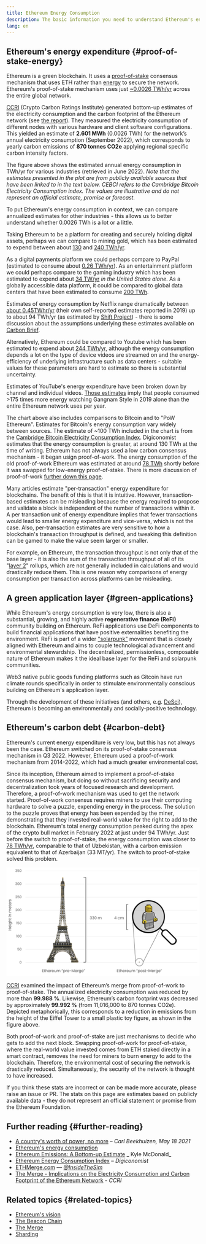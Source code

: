 ```yaml
---
title: Ethereum Energy Consumption
description: The basic information you need to understand Ethereum's energy consumption.
lang: en
---
```


## Ethereum's energy expenditure {#proof-of-stake-energy}

Ethereum is a green blockchain. It uses a [proof-of-stake](/developers/docs/consensus-mechanisms/pos) consensus mechanism that uses ETH rather than [energy](/developers/docs/consensus-mechanisms/pow) to secure the network. Ethereum's proof-of-stake mechanism uses just [~0.0026 TWh/yr](https://carbon-ratings.com/eth-report-2022) across the entire global network.

[CCRI](https://carbon-ratings.com) (Crypto Carbon Ratings Institute) generated bottom-up estimates of the electricity consumption and the carbon footprint of the Ethereum network (see [the report](https://carbon-ratings.com/eth-report-2022)). They measured the electricity consumption of different nodes with various hardware and client software configurations. This yielded an estimate of **2.601 MWh** (0.0026 TWh) for the network’s annual electricity consumption (September 2022), which corresponds to yearly carbon emissions of **870 tonnes CO2e** applying regional specific carbon intensity factors.

<EnergyConsumptionChart />

The figure above shows the estimated annual energy consumption in TWh/yr for various industries (retrieved in June 2022).
_Note that the estimates presented in the plot are from publicly available sources that have been linked to in the text below. CEBCI refers to the Cambridge Bitcoin Electricity Consumption index. The values are illustrative and do not represent an official estimate, promise or forecast._

To put Ethereum's energy consumption in context, we can compare annualized estimates for other industries - this allows us to better understand whether 0.0026 TWh is a lot or a little.

Taking Ethereum to be a platform for creating and securely holding digital assets, perhaps we can compare to mining gold, which has been estimated to expend between about [130](https://ccaf.io/cbeci/index/comparisons) and [240 TWh/yr](https://www.kitco.com/news/2021-05-17/Gold-s-energy-consumption-doubles-that-of-bitcoin-Galaxy-Digital.html).

As a digital payments platform we could perhaps compare to PayPal (estimated to consume about [0.26 TWh/yr](https://app.impaakt.com/analyses/paypal-consumed-264100-mwh-of-energy-in-2020-24-from-non-renewable-sources-27261)). As an entertainment platform we could perhaps compare to the gaming industry which has been estimated to expend about [34 TW/yr](https://www.researchgate.net/publication/336909520_Toward_Greener_Gaming_Estimating_National_Energy_Use_and_Energy_Efficiency_Potential) _in the United States alone_. As a globally accessible data platform, it could be compared to global data centers that have been estimated to consume [200 TWh](https://www.iea.org/commentaries/data-centres-and-energy-from-global-headlines-to-local-headaches).

Estimates of energy consumption by Netflix range dramatically between [about 0.45TWhr/yr](https://s22.q4cdn.com/959853165/files/doc_downloads/2020/02/0220_Netflix_EnvironmentalSocialGovernanceReport_FINAL.pdf) (their own self-reported estimates reported in 2019) up to about 94 TWh/yr (as estimated by [Shift Project](https://theshiftproject.org/en/article/unsustainable-use-online-video/)) - there is some discussion about the assumptions underlying these estimates available on [Carbon Brief](https://www.carbonbrief.org/factcheck-what-is-the-carbon-footprint-of-streaming-video-on-netflix).

Alternatively, Ethereum could be compared to Youtube which has been estimated to expend about [244 TWh/yr](https://thefactsource.com/how-much-electricity-does-youtube-use/), although the energy consumption depends a lot on the type of device videos are streamed on and the energy-efficiency of underlying infrastructure such as data centers - suitable values for these parameters are hard to estimate so there is substantial uncertainty.

Estimates of YouTube's energy expenditure have been broken down by channel and individual videos. [Those estimates](https://thefactsource.com/how-much-electricity-does-youtube-use/) imply that people consumed >175 times more energy watching Gangnam Style in 2019 alone than the entire Ethereum network uses per year.

The chart above also includes comparisons to Bitcoin and to "PoW Ethereum". Estimates for Bitcoin's energy consumption vary widely between sources. The estimate of ~100 TWh included in the chart is from the [Cambridge Bitcoin Electricity Consumption Index](https://ccaf.io/cbeci/index/comparisons). Digiconomist estimates that the energy consumption is greater, at around 130 TWh at the time of writing. Ethereum has not always used a low carbon consensus mechanism - it began usign proof-of-work. The energy consumption of the old proof-of-work Ethereum was estimated at around [78 TWh](https://digiconomist.net/ethereum-energy-consumption) shortly before it was swapped for low-energy proof-of-stake. There is more discussion of proof-of-work [further down this page](#why-proof-of-stake-is-greener-than-proof-of-work).

Many articles estimate "per-transaction" energy expenditure for blockchains. The benefit of this is that it is intuitive. However, transaction-based estimates can be misleading because the energy required to propose and validate a block is independent of the number of transactions within it. A per transaction unit of energy expenditure implies that fewer transactions would lead to smaller energy expenditure and vice-versa, which is not the case. Also, per-transaction estimates are very sensitive to how a blockchain's transaction throughput is defined, and tweaking this definition can be gamed to make the value seem larger or smaller.

For example, on Ethereum, the transaction throughput is not only that of the base layer - it is also the sum of the transaction throughput of all of its "[layer 2](/layer-2/)" rollups, which are not generally included in calculations and would drastically reduce them. This is one reason why comparisons of energy consumption per transaction across platforms can be misleading.

## A green application layer {#green-applications}

While Ethereum's energy consumption is very low, there is also a substantial, growing, and highly active **regenerative finance (ReFi)** community building on Ethereum. ReFi applications use DeFi components to build financial applications that have positive externalities benefiting the environment. ReFi is part of a wider ["solarpunk"](https://en.wikipedia.org/wiki/Solarpunk) movement that is closely aligned with Ethereum and aims to couple technological advancement and environmental stewardship. The decentralized, permissionless, composable nature of Ethereum makes it the ideal base layer for the ReFi and solarpunk communities.

Web3 native public goods funding platforms such as Gitcoin have run climate rounds specifically in order to stimulate environmentally conscious building on Ethereum's application layer.

Through the development of these initiatives (and others, e.g. [DeSci](/desci/)), Ethereum is becoming an environmentally and socially-positive technology.

## Ethereum's carbon debt {#carbon-debt}

Ethereum's current energy expenditure is very low, but this has not always been the case. Ethereum switched on its proof-of-stake consensus mechanism in Q3 2022. However, Ethereum used a proof-of-work mechanism from 2014-2022, which had a much greater environmental cost.

Since its inception, Ethereum aimed to implement a proof-of-stake consensus mechanism, but doing so without sacrificing security and decentralization took years of focused research and development. Therefore, a proof-of-work mechanism was used to get the network started. Proof-of-work consensus requires miners to use their computing hardware to solve a puzzle, expending energy in the process. The solution to the puzzle proves that energy has been expended by the miner, demonstrating that they invested real-world value for the right to add to the blockchain. Ethereum's total energy consumption peaked during the apex of the crypto bull market in February 2022 at just under 94 TWh/yr. Just before the switch to proof-of-stake, the energy consumption was closer to [78 TWh/yr](https://digiconomist.net/ethereum-energy-consumption), comparable to that of Uzbekistan, with a carbon emission equivalent to that of Azerbaijan (33 MT/yr). The switch to proof-of-stake solved this problem.

![Energy consumption comparison of pre- and post-Merge Ethereum. Displayed is on the left the Eiffel tower with 330 meters height and on the right a plastic toy figure with 4 cm height within a magnifying glass.](energy_consumption_pre_post_merge.png)

[CCRI](https://carbon-ratings.com) examined the impact of Ethereum’s merge from proof-of-work to proof-of-stake. The annualized electricity consumption was reduced by more than **99.988 %**. Likewise, Ethereum’s carbon footprint was decreased by approximately **99.992 %** (from 11,016,000 to 870 tonnes CO2e). Depicted metaphorically, this corresponds to a reduction in emissions from the height of the Eiffel Tower to a small plastic toy figure, as shown in the figure above.

Both proof-of-work and proof-of-stake are just mechanisms to decide who gets to add the next block. Swapping proof-of-work for proof-of-stake, where the real-world value invested comes from ETH staked directly in a smart contract, removes the need for miners to burn energy to add to the blockchain. Therefore, the environmental cost of securing the network is drastically reduced. Simultaneously, the security of the network is thought to have increased.

<InfoBanner emoji=":evergreen_tree:">
  If you think these stats are incorrect or can be made more accurate, please raise an issue or PR. The stats on this page are estimates based on publicly available data - they do not represent an official statement or promise from the Ethereum Foundation. 
</InfoBanner>

## Further reading {#further-reading}

- [A country's worth of power, no more](https://blog.ethereum.org/2021/05/18/country-power-no-more/) – _Carl Beekhuizen, May 18 2021_
- [Ethereum's energy consumption](https://mirror.xyz/jmcook.eth/ODpCLtO4Kq7SCVFbU4He8o8kXs418ZZDTj0lpYlZkR8)
- [Ethereum Emissions: A Bottom-up Estimate](https://kylemcdonald.github.io/ethereum-emissions/) _ Kyle McDonald_
- [Ethereum Energy Consumption Index](https://digiconomist.net/ethereum-energy-consumption/) – _Digiconomist_
- [ETHMerge.com](https://ethmerge.com/) — *[@InsideTheSim](https://twitter.com/InsideTheSim)*
- [The Merge - Implications on the Electricity Consumption and Carbon Footprint of the Ethereum Network](https://carbon-ratings.com/eth-report-2022) - _CCRI_

## Related topics {#related-topics}

- [Ethereum's vision](/upgrades/vision/)
- [The Beacon Chain](/upgrades/beacon-chain)
- [The Merge](/upgrades/merge/)
- [Sharding](/upgrades/beacon-chain/)
